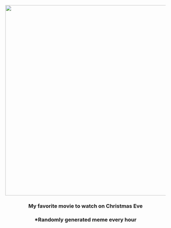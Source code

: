 <p align="center">
        <img src="https://i.redd.it/ny28o437fvw91.jpg" width="600" height="600">
        </p>
        <h3 align="center">My favorite movie to watch on Christmas Eve</h3>
        <h3 align="center">*Randomly generated meme every hour</h3>
    